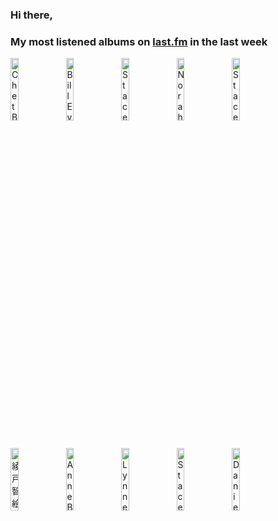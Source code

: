 ### Hi there, 

### My most listened albums on [last.fm](https://www.last.fm/user/jfdesignnet) in the last week

[<img src='https://lastfm.freetls.fastly.net/i/u/300x300/34dc213c787cfec56052b70e01ab4bd5.jpg' width='16%' height='16%' alt='Chet Baker - Late Night Chet Baker'>](https://www.last.fm/music/chet%2bbaker/late%2bnight%2bchet%2bbaker)&nbsp;
[<img src='https://lastfm.freetls.fastly.net/i/u/300x300/fe475caf14e08437d8704e0da9f0e52d.jpg' width='16%' height='16%' alt='Bill Evans - Late Night Bill Evans'>](https://www.last.fm/music/bill%2bevans/late%2bnight%2bbill%2bevans)&nbsp;
[<img src='https://lastfm.freetls.fastly.net/i/u/300x300/01e9370e5271fb039110cf99d1553558.jpg' width='16%' height='16%' alt='Stacey Kent - Its A Wonderful World'>](https://www.last.fm/music/stacey%2bkent/it%2527s%2ba%2bwonderful%2bworld)&nbsp;
[<img src='https://lastfm.freetls.fastly.net/i/u/300x300/0d1f44fadc571df60099abeee01ffe58.jpg' width='16%' height='16%' alt='Norah Jones - Come Away With Me (Super Deluxe Edition)'>](https://www.last.fm/music/norah%2bjones/come%2baway%2bwith%2bme%2b%2528super%2bdeluxe%2bedition%2529)&nbsp;
[<img src='https://lastfm.freetls.fastly.net/i/u/300x300/d9832bb96dfc107d869179a317a0dd9f.jpg' width='16%' height='16%' alt='Stacey Kent - Dreamer in Concert (Bonus Edition)'>](https://www.last.fm/music/stacey%2bkent/dreamer%2bin%2bconcert%2b%2528bonus%2bedition%2529)&nbsp;
<br>
[<img src='https://lastfm.freetls.fastly.net/i/u/300x300/7dc37636eace6c782a685a047c92c9d7.png' width='16%' height='16%' alt='綾戸智絵 - BEST II'>](https://www.last.fm/music/%25e7%25b6%25be%25e6%2588%25b8%25e6%2599%25ba%25e7%25b5%25b5/best%2bii)&nbsp;
[<img src='https://lastfm.freetls.fastly.net/i/u/300x300/45e2c28819e3773a39aaae9122aefe52.jpg' width='16%' height='16%' alt='Anne Bisson - Four Seasons in Jazz Live at Bernies'>](https://www.last.fm/music/anne%2bbisson/four%2bseasons%2bin%2bjazz%2blive%2bat%2bbernie%2527s)&nbsp;
[<img src='https://lastfm.freetls.fastly.net/i/u/300x300/246e63c6b14548919d6efe2f44208fe0.jpg' width='16%' height='16%' alt='Lynne Arriale Trio - Lynne Arriale Trio Live'>](https://www.last.fm/music/lynne%2barriale%2btrio/lynne%2barriale%2btrio%2blive)&nbsp;
[<img src='https://lastfm.freetls.fastly.net/i/u/300x300/fcea6a89063b71fe3fbd6bee6b1732eb.jpg' width='16%' height='16%' alt='Stacey Kent - Songs From Other Places (Special Edition)'>](https://www.last.fm/music/stacey%2bkent/songs%2bfrom%2bother%2bplaces%2b%2528special%2bedition%2529)&nbsp;
[<img src='https://lastfm.freetls.fastly.net/i/u/300x300/2713d5c9be7ab9828ce6fb32ac1c9a21.jpg' width='16%' height='16%' alt='Danielle Nicole - Cry No More'>](https://www.last.fm/music/danielle%2bnicole/cry%2bno%2bmore)&nbsp;
<br>
